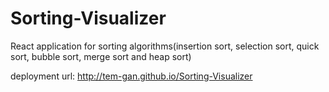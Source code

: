 # Sorting-Visualizer
React application for sorting algorithms(insertion sort, selection sort, quick sort, bubble sort, merge sort and heap sort)

deployment url:
http://tem-gan.github.io/Sorting-Visualizer
